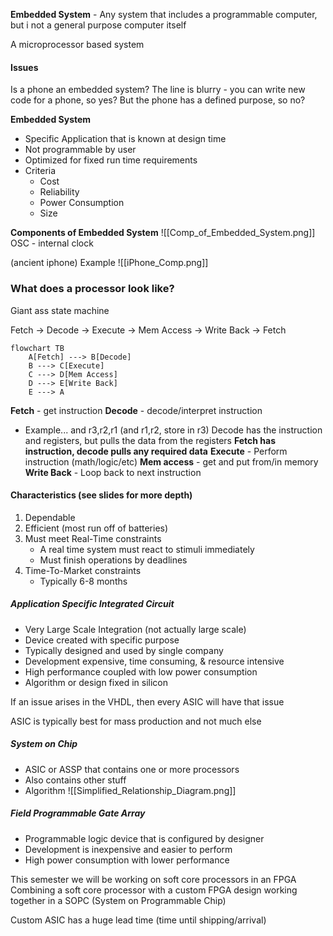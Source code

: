 **Embedded System** - Any system that includes a programmable computer, but i not a general purpose computer itself

A microprocessor based system
#### Issues
Is a phone an embedded system? The line is blurry - you can write new code for a phone, so yes? But the phone has a defined purpose, so no?

**Embedded System**
- Specific Application that is known at design time
- Not programmable by user
- Optimized for fixed run time requirements
- Criteria
	- Cost
	- Reliability
	- Power Consumption
	- Size

**Components of Embedded System**
![[Comp_of_Embedded_System.png]]
OSC - internal clock

(ancient iphone) Example
![[iPhone_Comp.png]]

### What does a processor look like?

Giant ass state machine

Fetch -> Decode -> Execute -> Mem Access -> Write Back -> Fetch

```mermaid
flowchart TB
	A[Fetch] ---> B[Decode]
	B ---> C[Execute]
	C ---> D[Mem Access]
	D ---> E[Write Back]
	E ---> A
```

**Fetch** - get instruction
**Decode** - decode/interpret instruction 
- Example...
  and r3,r2,r1 (and r1,r2, store in r3)
  Decode has the instruction and registers, but pulls the data from the registers
  **Fetch has instruction, decode pulls any required data**
**Execute** - Perform instruction (math/logic/etc)
**Mem access** - get and put from/in memory
**Write Back** - Loop back to next instruction

#### Characteristics (see slides for more depth)
1. Dependable
2. Efficient (most run off of batteries)
3. Must meet Real-Time constraints
	- A real time system must react to stimuli immediately
	- Must finish operations by deadlines
4. Time-To-Market constraints
	- Typically 6-8 months

##### Application Specific Integrated Circuit

- Very Large Scale Integration (not actually large scale) 
- Device created with specific purpose
- Typically designed and used by single company
- Development expensive, time consuming, & resource intensive
- High performance coupled with low power consumption
- Algorithm or design fixed in silicon

If an issue arises in the VHDL, then every ASIC will have that issue 

ASIC is typically best for mass production and not much else

##### System on Chip

- ASIC or ASSP that contains one or more processors
- Also contains other stuff
- Algorithm
![[Simplified_Relationship_Diagram.png]]

##### Field Programmable Gate Array

- Programmable logic device that is configured by designer
- Development is inexpensive and easier to perform
- High power consumption with lower performance

This semester we will be working on soft core processors in an FPGA
Combining a soft core processor with a custom FPGA design working together in a SOPC (System on Programmable Chip)

Custom ASIC has a huge lead time (time until shipping/arrival)